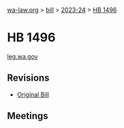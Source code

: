 [wa-law.org](/) > [bill](/bill/) > [2023-24](/bill/2023-24/) > [HB 1496](/bill/2023-24/hb/1496/)

# HB 1496
[leg.wa.gov](https://app.leg.wa.gov/billsummary?BillNumber=1496&Year=2023&Initiative=false)

## Revisions
* [Original Bill](1/)

## Meetings